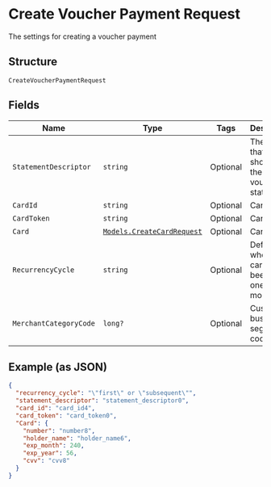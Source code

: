 
# Create Voucher Payment Request

The settings for creating a voucher payment

## Structure

`CreateVoucherPaymentRequest`

## Fields

| Name | Type | Tags | Description |
|  --- | --- | --- | --- |
| `StatementDescriptor` | `string` | Optional | The text that will be shown on the voucher's statement |
| `CardId` | `string` | Optional | Card id |
| `CardToken` | `string` | Optional | Card token |
| `Card` | [`Models.CreateCardRequest`](../../doc/models/create-card-request.md) | Optional | Card info |
| `RecurrencyCycle` | `string` | Optional | Defines whether the card has been used one or more times. |
| `MerchantCategoryCode` | `long?` | Optional | Customer business segment code |

## Example (as JSON)

```json
{
  "recurrency_cycle": "\"first\" or \"subsequent\"",
  "statement_descriptor": "statement_descriptor0",
  "card_id": "card_id4",
  "card_token": "card_token0",
  "Card": {
    "number": "number8",
    "holder_name": "holder_name6",
    "exp_month": 240,
    "exp_year": 56,
    "cvv": "cvv8"
  }
}
```

